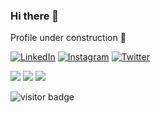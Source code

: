 ### Hi there 👋

Profile under construction :construction:

<a href="https://www.linkedin.com/in/eric-sanz-rodriguez/">![LinkedIn](https://img.shields.io/badge/linkedin-%230077B5.svg?style=for-the-badge&logo=linkedin&logoColor=white)</a>
<a href="https://www.instagram.com/ericsanz">![Instagram](https://img.shields.io/badge/Instagram-E4405F?style=for-the-badge&logo=instagram&logoColor=white)</a>
<a href="https://twitter.com/Eric_SanzR">![Twitter](https://img.shields.io/badge/Twitter-1DA1F2?style=for-the-badge&logo=twitter&logoColor=white)</a>

<!-- <a href="https://www.linkedin.com/in/eric-sanz-rodriguez/"><img align="left" src="https://raw.githubusercontent.com/yushi1007/yushi1007/main/images/linkedin.svg" alt="Yu Shi | LinkedIn" width="21px"/></a> -->

![](https://img.shields.io/badge/Code-React-informational?style=flat&logo=react&color=61DAFB)
![](https://img.shields.io/badge/Code-Redux-593D88?style=flat&logo=redux&logoColor=white)
![](https://img.shields.io/badge/Code-JavaScript-F7DF1E?style=flat&logo=javascript&logoColor=yellow)

![visitor badge](https://visitor-badge.glitch.me/badge?page_id=EricSanz.visitor-badge)


<!--
**EricSanz/EricSanz** is a ✨ _special_ ✨ repository because its `README.md` (this file) appears on your GitHub profile.

Here are some ideas to get you started:

- 🔭 I’m currently working on ...
- 🌱 I’m currently learning ...
- 👯 I’m looking to collaborate on ...
- 🤔 I’m looking for help with ...
- 💬 Ask me about ...
- 📫 How to reach me: ...
- 😄 Pronouns: ...
- ⚡ Fun fact: ...
-->
